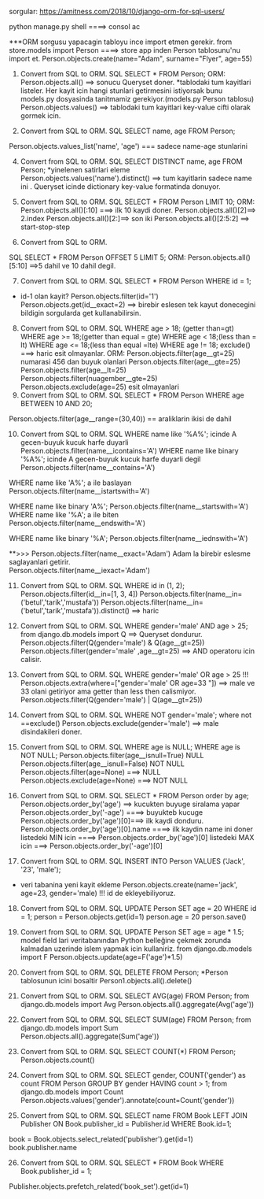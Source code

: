 sorgular:
https://amitness.com/2018/10/django-orm-for-sql-users/



python manage.py shell ====> consol ac

***ORM sorgusu yapacagin tabloyu ince import etmen gerekir.
from store.models import Person ====> store app inden Person tablosunu'nu  import et. 
Person.objects.create(name="Adam", surname="Flyer", age=55) 


1. Convert from SQL to ORM.
SQL
SELECT *
FROM Person;
ORM:
Person.objects.all() ==> sonucu Queryset doner.
*tablodaki tum kayitlari listeler. Her kayit icin hangi stunlari getirmesini istiyorsak bunu models.py dosyasinda tanitmamiz gerekiyor.(models.py Person tablosu)
Person.objects.values() ==> tablodaki tum kayitlari key-value cifti olarak gormek icin. 

2. Convert from SQL to ORM.
SQL
SELECT name, age
FROM Person;

Person.objects.values_list('name', 'age') === sadece name-age stunlarini

4. Convert from SQL to ORM.
SQL
SELECT DISTINCT name, age
FROM Person;
*yinelenen satirlari eleme
 Person.objects.values('name').distinct() ==> tum kayitlarin sadece name ini . 
Queryset icinde dictionary key-value formatinda donuyor.
5. Convert from SQL to ORM.
SQL
SELECT *
FROM Person
LIMIT 10;
ORM:
Person.objects.all()[:10] ===> ilk 10 kaydi doner.
Person.objects.all()[2]==> 2.index 
Person.objects.all()[2:]==> son iki
Person.objects.all()[2:5:2] ==> start-stop-step  



6. Convert from SQL to ORM.

SQL
SELECT *
FROM Person
OFFSET 5
LIMIT 5;
ORM:
Person.objects.all()[5:10] ==>5 dahil ve 10 dahil degil.

7. Convert from SQL to ORM.
SQL
SELECT *
FROM Person
WHERE id = 1;
* id-1 olan kayit?
Person.objects.filter(id='1')
Person.objects.get(id__exact=2) ==> birebir eslesen tek kayut donecegini bildigin sorgularda get kullanabilirsin.

8. Convert from SQL to ORM.
SQL
WHERE age > 18; (getter than=gt)
WHERE age >= 18;(getter than equal = gte)
WHERE age < 18;(less than = lt)
WHERE age <= 18;(less than equal =lte)
WHERE age != 18;  exclude() ===> haric esit olmayanlar.
ORM:
Person.objects.filter(age__gt=25) numarasi 456 dan buyuk olanlari
Person.objects.filter(age__gte=25)
Person.objects.filter(age__lt=25)
Person.objects.filter(nuagember__gte=25)
Person.objects.exclude(age=25) esit olmayanlari
9. Convert from SQL to ORM.
SQL
SELECT *
FROM Person
WHERE age BETWEEN 10 AND 20;

Person.objects.filter(age__range=(30,40))
 == araliklarin ikisi de dahil


10. Convert from SQL to ORM.
SQL
WHERE name like '%A%';  icinde A gecen-buyuk kucuk harfe duyarli 
Person.objects.filter(name__icontains='A')
WHERE name like binary '%A%';    icinde A gecen-buyuk kucuk harfe duyarli degil
Person.objects.filter(name__contains='A')

WHERE name like 'A%'; a ile baslayan
Person.objects.filter(name__istartswith='A')

WHERE name like binary 'A%'; 
Person.objects.filter(name__startswith='A')
WHERE name like '%A'; a ile biten
Person.objects.filter(name__endswith='A')

WHERE name like binary '%A'; 
Person.objects.filter(name__iednswith='A')

**>>> Person.objects.filter(name__exact='Adam')       Adam la birebir eslesme saglayanlari getirir.         
Person.objects.filter(name__iexact='Adam')       

11. Convert from SQL to ORM.
SQL
WHERE id in (1, 2);
Person.objects.filter(id__in=[1, 3, 4])
Person.objects.filter(name__in=('betul','tarik','mustafa')) 
Person.objects.filter(name__in=('betul','tarik','mustafa')).distinct()  ==> haric


12. Convert from SQL to ORM.
SQL
WHERE gender='male' AND age > 25;
from django.db.models import Q ==> Queryset dondurur.
Person.objects.filter(Q(gender='male') & Q(age__gt=25))
Person.objects.filter(gender='male' ,age__gt=25) ==> AND operatoru icin calisir.



13. Convert from SQL to ORM.
SQL
WHERE gender='male' OR age > 25
!!! Person.objects.extra(where=["gender='male' OR age=33 "]) ==> male ve 33 olani getiriyor ama getter than less then calismiyor.
Person.objects.filter(Q(gender='male')  | Q(age__gt=25))

14. Convert from SQL to ORM.
SQL
WHERE NOT gender='male';    where not ==exclude()
Person.objects.exclude(gender='male') ==> male disindakileri doner.


15. Convert from SQL to ORM.
SQL
WHERE age is NULL;
WHERE age is NOT NULL;
Person.objects.filter(age__isnull=True)       NULL
Person.objects.filter(age__isnull=False)     NOT NULL
Person.objects.filter(age=None)          ===> NULL
Person.objects.exclude(age=None)    ===> NOT NULL      
16. Convert from SQL to ORM.
SQL
SELECT *
FROM Person
order by age;
Person.objects.order_by('age') ==> kucukten buyuge siralama yapar 
Person.objects.order_by('-age')  ====> buyukteb kucuge 
Person.objects.order_by('age')[0]===> ilk kaydi donduru.
Person.objects.order_by('age')[0].name ====> ilk kaydin name ini  doner
listedeki MIN icin ====>   Person.objects.order_by('age')[0]
listedeki MAX icin ===>  Person.objects.order_by('-age')[0]

17. Convert from SQL to ORM.
SQL
INSERT INTO Person
VALUES ('Jack', '23', 'male');
* veri tabanina yeni kayit ekleme
Person.objects.create(name='jack', age=23, gender='male)
!!! id de ekleyebiliyoruz.

18. Convert from SQL to ORM.
SQL
UPDATE Person
SET age = 20
WHERE id = 1;
person = Person.objects.get(id=1)
person.age = 20
person.save()

19. Convert from SQL to ORM.
SQL
UPDATE Person
SET age = age * 1.5;
model field lari veritabanından Python belleğine çekmek zorunda kalmadan uzerinde islem yapmak icin kullaniriz.
from django.db.models import F
Person.objects.update(age=F('age')*1.5)

20. Convert from SQL to ORM.
SQL
DELETE FROM Person;
*Person tablosunun icini bosaltir
Person1.objects.all().delete()
21. Convert from SQL to ORM.
SQL
SELECT AVG(age)
FROM Person;
from django.db.models import Avg
Person.objects.all().aggregate(Avg('age'))
22. Convert from SQL to ORM.
SQL
SELECT SUM(age)
FROM Person;
from django.db.models import Sum
Person.objects.all().aggregate(Sum('age'))

23. Convert from SQL to ORM.
SQL
SELECT COUNT(*)
FROM Person;
Person.objects.count()
24. Convert from SQL to ORM.
SQL
SELECT gender, COUNT('gender') as count
FROM Person
GROUP BY gender
HAVING count > 1;
from django.db.models import Count
Person.objects.values('gender').annotate(count=Count('gender'))
25. Convert from SQL to ORM.
SQL
SELECT name
FROM Book
LEFT JOIN Publisher
ON Book.publisher_id = Publisher.id
WHERE Book.id=1;

book = Book.objects.select_related('publisher').get(id=1) 
book.publisher.name


26. Convert from SQL to ORM.
SQL
SELECT *
FROM Book
WHERE Book.publisher_id = 1;

Publisher.objects.prefetch_related('book_set').get(id=1)
